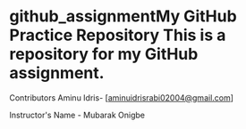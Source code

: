 # github_assignmentMy GitHub Practice Repository This is a repository for my GitHub assignment.

Contributors Aminu Idris- [aminuidrisrabi02004@gmail.com]

Instructor's Name - Mubarak Onigbe
